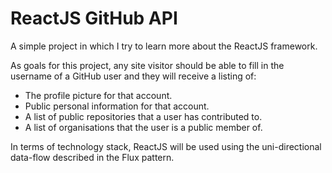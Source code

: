 # ReactJS GitHub API

A simple project in which I try to learn more about the ReactJS framework.

As goals for this project, any site visitor should be able to fill in the username of a GitHub user and they will receive a listing of:

* The profile picture for that account.
* Public personal information for that account.
* A list of public repositories that a user has contributed to.
* A list of organisations that the user is a public member of.

In terms of technology stack, ReactJS will be used using the uni-directional data-flow described in the Flux pattern.
